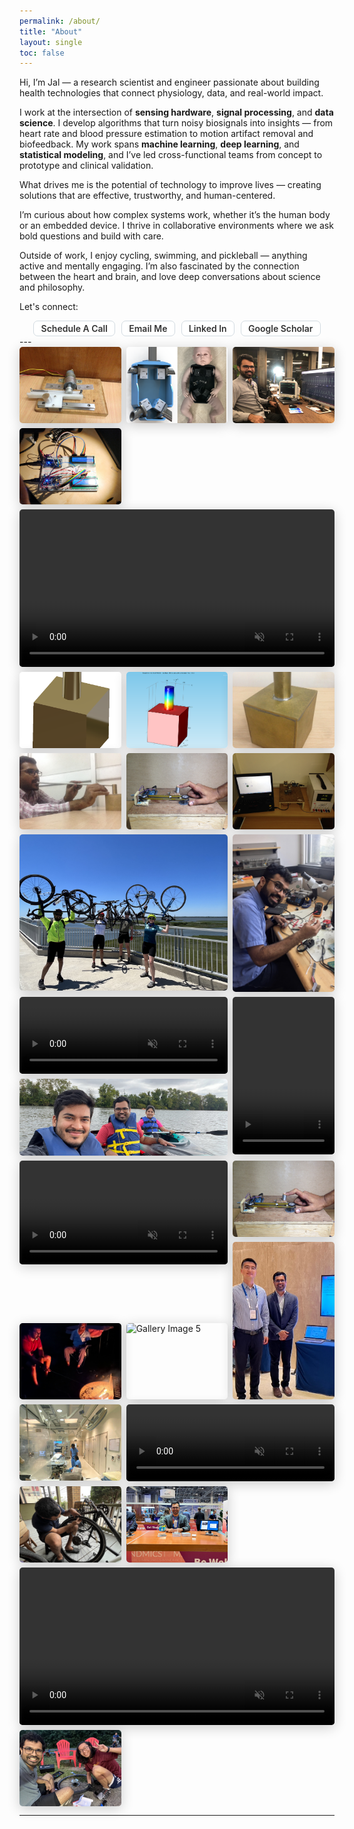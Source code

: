 ```yaml
---
permalink: /about/
title: "About"
layout: single
toc: false
---
```


Hi, I’m Jal — a research scientist and engineer passionate about building health technologies that connect physiology, data, and real-world impact.

I work at the intersection of <b>sensing hardware</b>, <b>signal processing</b>, and <b>data science</b>. I develop algorithms that turn noisy biosignals into insights — from heart rate and blood pressure estimation to motion artifact removal and biofeedback. My work spans <b>machine learning</b>, <b>deep learning</b>, and <b>statistical modeling</b>, and I’ve led cross-functional teams from concept to prototype and clinical validation.

What drives me is the potential of technology to improve lives — creating solutions that are effective, trustworthy, and human-centered.

I’m curious about how complex systems work, whether it’s the human body or an embedded device. I thrive in collaborative environments where we ask bold questions and build with care.

Outside of work, I enjoy cycling, swimming, and pickleball — anything active and mentally engaging. I’m also fascinated by the connection between the heart and brain, and love deep conversations about science and philosophy.

Let's connect:
<div class="about-me-links">
      <a href="https://calendly.com/jalpanchal1" class="tag">Schedule a Call</a>
      <a href="mailto:jalpanchal1+contact@gmail.com?subject=Hello!" class="tag">Email Me</a>
      <a href="https://www.linkedin.com/in/jalpanchal/" class="tag">Linked In</a>
      <a href="https://scholar.google.com/citations?user=VUb6FrQAAAAJ&hl=en" class="tag">Google Scholar</a>
</div>
---


<div class="gallery-container">
  <div class="gallery-item w-1">
      <img src="/assets/images/iitm_friction_measurement_capston_setup.JPG" alt="Gallery Image 1">
  </div>
  <div class="gallery-item w-1">
    <img src="/assets/images/infantsim_cad.png" alt="Gallery Image 2">
  </div>
  <div class="gallery-item w-1">
    <img src="/assets/images/jal_ecg_mm.jpg" alt="Gallery Image 3">
  </div>
  <div class="gallery-item w-1">
    <img src="/assets/images/cis541_pacemaker_circuit .jpg" alt="Gallery Image 3">
  </div>
   <div class="gallery-item w-3">
    <video controls autoplay loop muted>
      <source src="/assets/videos/infantsim_openpose.mp4" type="video/mp4">
      Your browser does not support the video tag.
    </video>
  </div>
  <div class="gallery-item w-1">
      <img src="/assets/images/iitk_helmholtzresonator_cad.PNG" alt="Gallery Image 1">
  </div>
  <div class="gallery-item w-1">
    <img src="/assets/images/iitk_helmholtzresonator_comsol.PNG" alt="Gallery Image 2">
  </div>
  <div class="gallery-item w-1">
    <img src="/assets/images/iitk_helmholtzresonator.jpg" alt="Gallery Image 3">
  </div>
  <div class="gallery-item w-1">
    <img src="/assets/images/iitk_jal_helmholtsresonator_exp.JPG" alt="Gallery Image 3">
  </div>
  <div class="gallery-item w-1">
    <img src="/assets/images/iitm_friction_measurement_timingbelt_setup1.JPG" alt="Gallery Image 4">
  </div>
  <div class="gallery-item w-1">
    <img src="/assets/images/iitm_friction_measurement_timingbelt_setup2.JPG" alt="Gallery Image 4">
  </div>
  <div class="gallery-item rw-2">
    <img src="/assets/images/jal_cycle_atlanticcity.jpeg" alt="Gallery Image 4">
  </div>
  <div class="gallery-item r-2">
    <img src="/assets/images/jal_soldering.jpg" alt="Gallery Image 4">
  </div>
  <div class="gallery-item w-2">
    <video controls autoplay loop muted>
      <source src="/assets/videos/ppg_cleaning.mp4" type="video/mp4">
      Your browser does not support the video tag.
    </video>
  </div>
  <div class="gallery-item r-2">
    <video controls autoplay loop muted>
      <source src="/assets/videos/ces2025_pose.mp4" type="video/mp4">
      Your browser does not support the video tag.
    </video>
  </div>
  <div class="gallery-item w-2">
    <img src="/assets/images/ jal_frinds_kayak.jpg" alt="Gallery Image 5">
  </div>
  <div class="gallery-item rw-2">
    <video controls autoplay loop muted>
      <source src="/assets/videos/infantsim_rhanimation.mp4" type="video/mp4">
      Your browser does not support the video tag.
    </video>
  </div>

  <div class="gallery-item w-1">
    <img src="/assets/images/iitm_friction_measurement_timingbelt_setup1.JPG" alt="Gallery Image 5">
  </div>
   <div class="gallery-item r-2">
    <img src="/assets/images/jal_qualcomm_shenzhen.jpeg" alt="Gallery Image 5">
  </div>
  <div class="gallery-item w-1">
    <img src="/assets/images/jal_campfire.jpg" alt="Gallery Image 5">
  </div>
  <div class="gallery-item w-1">
    <img src="/assets/images/jal_cycle_nahant.jpeg" alt="Gallery Image 5">
  </div>
  <div class="gallery-item w-1">
    <img src="/assets/images/jal_mocktrial02_jan6.jpeg" alt="Gallery Image 5">
  </div>
  <div class="gallery-item w-2">
    <video controls autoplay loop muted>
      <source src="/assets/videos/iitk_phmr_labview.mp4" type="video/mp4">
      Your browser does not support the video tag.
    </video>
  </div>
 
  <div class="gallery-item w-1">
    <img src="/assets/images/jal_cycle_fix.jpeg" alt="Gallery Image 5">
  </div>
  <div class="gallery-item w-1">
    <img src="/assets/images/jal_ces2025_booth.jpg" alt="Gallery Image 5">
  </div>
  <div class="gallery-item w-3">
    <video controls autoplay loop muted>
      <source src="/assets/videos/modelicon_bmsce_lego_video.mp4" type="video/mp4">
      Your browser does not support the video tag.
    </video>
  </div>
  
  <div class="gallery-item w-1">
    <img src="/assets/images/jal_cycle_repair_kitchen.jpeg" alt="Gallery Image 5">
  </div>
</div>

---


<style>
.gallery-container {
  display: grid;
  grid-template-columns: repeat(3, 1fr);
  gap: 0.5rem;
  max-width: 100%;
}
.gallery-item {
  position: relative;
  overflow: visible;
}

.gallery-item img, .gallery-item video {
  width: 100%;
  border-radius: 5px;
  box-shadow: 0 4px 20px rgba(0,0,0,0.2);
  display: block;
  pointer-events: auto; /* ensure image/video accepts pointer events */
}

.gallery-item img,
.gallery-item video {
  transition: transform 0.3s ease, opacity 0.3s ease;
}

.gallery-item:hover img{
  cursor: zoom-in;
  aspect-ratio: auto  !important;
  position: absolute  !important;
  width: auto  !important;
  height: auto  !important;
  max-width: 500px  !important;
  max-height: none  !important;
  object-fit: contain  !important;
  transform: scale(1.5);
  z-index: 100;
  background: white;
  box-shadow: 0 8px 30px rgba(0, 0, 0, 0.3);

}
.gallery-item:hover video {
  ursor: zoom-in;
  aspect-ratio: auto  !important;
  position: absolute  !important;
  width: auto  !important;
  height: auto  !important;
  max-width: 500px  !important;
  max-height: none  !important;
  object-fit: contain  !important;
  transform: scale(1.5);
  z-index: 100;
  background: white;
  box-shadow: 0 8px 30px rgba(0, 0, 0, 0.3);
}

.gallery-item.w-1 {
  grid-column: span 1;
}

.gallery-item.w-1 img {
    aspect-ratio: 4 / 3;
  object-fit: cover;
}

.gallery-item.w-2 img,
.gallery-item.w-2 video{
    aspect-ratio: 8/2.95;
  object-fit: cover;
}


.gallery-item.r-2 img,
.gallery-item.r-2 video{
    aspect-ratio: 2/3.1;
  object-fit: cover;
}

.gallery-item.w-2 {
  grid-column: span 2;
}

.gallery-item.w-3 {
  grid-column: span 3;
}

.gallery-item.r-2 {
  grid-row: span 2;
}
.gallery-item.rw-2 {
  grid-row: span 2;
  grid-column: span 2;
}

@media (max-width: 768px) {
  .gallery-container {
    grid-template-columns: repeat(2, 1fr);
  }

  .gallery-item.w-1 {
    grid-column: span 1;
  }

  .gallery-item.w-2 {
    grid-column: span 2;
  }

  .gallery-item.w-3 {
    grid-column: span 2;
  }
}

@media (max-width: 480px) {
  .gallery-container {
    grid-template-columns: 1fr 1fr;
  }

  .gallery-item.w-1 {
    grid-column: span 1;
  }

  .gallery-item.w-2 {
    grid-column: span 2;
  }

  .gallery-item.w-3 {
    grid-column: span 2;
  }
}

.about-me-links {
  display: flex;
  flex-wrap: wrap;
  gap: 10px;
  justify-content: center;
  z-index: 2;
  opacity: 1;
  
  .tag {
    background-color: #ffffff;
    color: #333333;
    padding: 0.2em 0.8em;
    border-radius: 7px;
    font-size: 1em;
    font-weight: 600;
    text-transform: capitalize;
    cursor: pointer;
    border: 1px solid #d2dbe1;
    transition: background-color 0.3s, color 0.3s, border-color 0.3s;
    text-decoration: none;

    &:hover {
      background-color: #6a6b6d;
      border-color: #bbc4cb;
      color : #ffffff;
      text-decoration: none;
    }

    &.active {
      background-color: #444;
      color: #ffffff;
      border-color: #444;
      box-shadow: 0 2px 8px rgba(0, 0, 0, 0.15);
    }
  }
}

</style>
